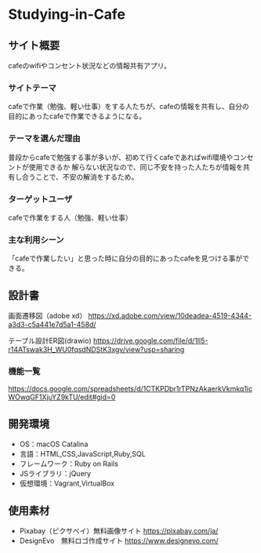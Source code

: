 # Studying-in-Cafe

## サイト概要
cafeのwifiやコンセント状況などの情報共有アプリ。

### サイトテーマ
cafeで作業（勉強、軽い仕事）をする人たちが、cafeの情報を共有し、自分の目的にあったcafeで作業できるようになる。

### テーマを選んだ理由
普段からcafeで勉強する事が多いが、初めて行くcafeであればwifi環境やコンセントが使用できるか
解らない状況なので、同じ不安を持った人たちが情報を共有し合うことで、不安の解消をするため。

### ターゲットユーザ
cafeで作業をする人（勉強、軽い仕事）

### 主な利用シーン
「cafeで作業したい」と思った時に自分の目的にあったcafeを見つける事ができる。

## 設計書
画面遷移図（adobe xd）
https://xd.adobe.com/view/10deadea-4519-4344-a3d3-c5a441e7d5a1-458d/

テーブル設計ER図(drawio)
https://drive.google.com/file/d/1ll5-r14ATswak3H_WU0fqsdNDStK3xgv/view?usp=sharing

### 機能一覧
https://docs.google.com/spreadsheets/d/1CTKPDbr1rTPNzAkaerkVkmkq1icWOwqGF1XjuYZ9kTU/edit#gid=0

## 開発環境
- OS：macOS Catalina
- 言語：HTML,CSS,JavaScript,Ruby,SQL
- フレームワーク：Ruby on Rails
- JSライブラリ：jQuery
- 仮想環境：Vagrant,VirtualBox

## 使用素材
- Pixabay（ピクサベイ）無料画像サイト
https://pixabay.com/ja/
- DesignEvo　無料ロゴ作成サイト
https://www.designevo.com/
